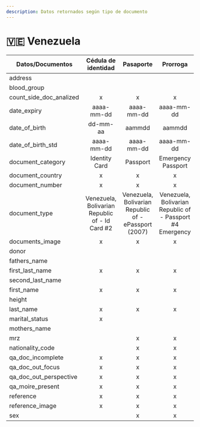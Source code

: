 ```yaml
---
description: Datos retornados según tipo de documento
---
```


# 🇻🇪 Venezuela



<table data-full-width="true"><thead><tr><th width="244">Datos/Documentos</th><th align="center">Cédula de identidad</th><th align="center">Pasaporte</th><th align="center">Prorroga</th></tr></thead><tbody><tr><td>address</td><td align="center"></td><td align="center"></td><td align="center"></td></tr><tr><td>blood_group</td><td align="center"></td><td align="center"></td><td align="center"></td></tr><tr><td>count_side_doc_analized</td><td align="center">x</td><td align="center">x</td><td align="center">x</td></tr><tr><td>date_expiry</td><td align="center">aaaa-mm-dd</td><td align="center">aaaa-mm-dd</td><td align="center">aaaa-mm-dd</td></tr><tr><td>date_of_birth</td><td align="center">dd-mm-aa</td><td align="center">aammdd</td><td align="center">aammdd</td></tr><tr><td>date_of_birth_std</td><td align="center">aaaa-mm-dd</td><td align="center">aaaa-mm-dd</td><td align="center">aaaa-mm-dd</td></tr><tr><td>document_category</td><td align="center">Identity Card</td><td align="center">Passport</td><td align="center">Emergency Passport</td></tr><tr><td>document_country</td><td align="center">x</td><td align="center">x</td><td align="center">x</td></tr><tr><td>document_number</td><td align="center">x</td><td align="center">x</td><td align="center">x</td></tr><tr><td>document_type</td><td align="center">Venezuela, Bolivarian Republic of - Id Card #2</td><td align="center">Venezuela, Bolivarian Republic of - ePassport (2007)</td><td align="center">Venezuela, Bolivarian Republic of - Passport #4 Emergency</td></tr><tr><td>documents_image</td><td align="center">x</td><td align="center">x</td><td align="center">x</td></tr><tr><td>donor</td><td align="center"></td><td align="center"></td><td align="center"></td></tr><tr><td>fathers_name</td><td align="center"></td><td align="center"></td><td align="center"></td></tr><tr><td>first_last_name</td><td align="center">x</td><td align="center">x</td><td align="center">x</td></tr><tr><td>second_last_name</td><td align="center"></td><td align="center"></td><td align="center"></td></tr><tr><td>first_name</td><td align="center">x</td><td align="center">x</td><td align="center">x</td></tr><tr><td>height</td><td align="center"></td><td align="center"></td><td align="center"></td></tr><tr><td>last_name</td><td align="center">x</td><td align="center">x</td><td align="center">x</td></tr><tr><td>marital_status</td><td align="center">x</td><td align="center"></td><td align="center"></td></tr><tr><td>mothers_name</td><td align="center"></td><td align="center"></td><td align="center"></td></tr><tr><td>mrz</td><td align="center"></td><td align="center">x</td><td align="center">x</td></tr><tr><td>nationality_code</td><td align="center"></td><td align="center">x</td><td align="center">x</td></tr><tr><td>qa_doc_incomplete</td><td align="center">x</td><td align="center">x</td><td align="center">x</td></tr><tr><td>qa_doc_out_focus</td><td align="center">x</td><td align="center">x</td><td align="center">x</td></tr><tr><td>qa_doc_out_perspective</td><td align="center">x</td><td align="center">x</td><td align="center">x</td></tr><tr><td>qa_moire_present</td><td align="center">x</td><td align="center">x</td><td align="center">x</td></tr><tr><td>reference</td><td align="center">x</td><td align="center">x</td><td align="center">x</td></tr><tr><td>reference_image</td><td align="center">x</td><td align="center">x</td><td align="center">x</td></tr><tr><td>sex</td><td align="center"></td><td align="center">x</td><td align="center">x</td></tr></tbody></table>

